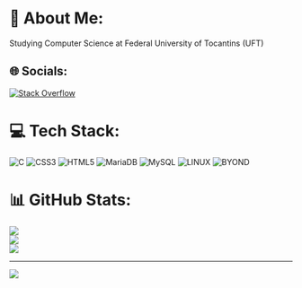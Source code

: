 # 💫 About Me:
Studying Computer Science at Federal University of Tocantins (UFT)


## 🌐 Socials:
[![Stack Overflow](https://img.shields.io/badge/-Stackoverflow-FE7A16?logo=stack-overflow&logoColor=white)](https://stackoverflow.com/users/20750692) 

# 💻 Tech Stack:
![C](https://img.shields.io/badge/c-%2300599C.svg?style=for-the-badge&logo=c&logoColor=white) ![CSS3](https://img.shields.io/badge/css3-%231572B6.svg?style=for-the-badge&logo=css3&logoColor=white) ![HTML5](https://img.shields.io/badge/html5-%23E34F26.svg?style=for-the-badge&logo=html5&logoColor=white) ![MariaDB](https://img.shields.io/badge/MariaDB-003545?style=for-the-badge&logo=mariadb&logoColor=white) ![MySQL](https://img.shields.io/badge/mysql-%2300f.svg?style=for-the-badge&logo=mysql&logoColor=white) ![LINUX](https://img.shields.io/badge/Linux-FCC624?style=for-the-badge&logo=linux&logoColor=black) ![BYOND](https://img.shields.io/badge/Telegram-2CA5E0?style=for-the-badge&logo=telegram&logoColor=white)
# 📊 GitHub Stats:
![](https://github-readme-stats.vercel.app/api?username=ytksh&theme=dark&hide_border=false&include_all_commits=false&count_private=false)<br/>
![](https://github-readme-streak-stats.herokuapp.com/?user=ytkshtheme=dark&hide_border=false)<br/>
![](https://github-readme-stats.vercel.app/api/top-langs/?username=ytksh&theme=dark&hide_border=false&include_all_commits=false&count_private=false&layout=compact)

---
[![](https://visitcount.itsvg.in/api?id=ytksh&icon=0&color=12)](https://visitcount.itsvg.in)

<!-- Proudly created with GPRM ( https://gprm.itsvg.in ) -->
